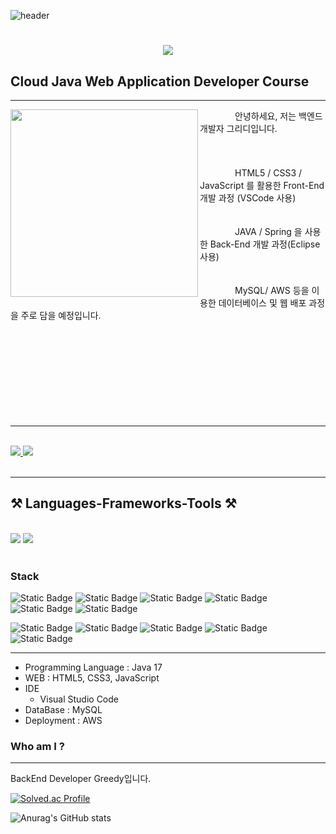 ![header](https://capsule-render.vercel.app/api?type=venom&color=random&height=300&section=header&text=Greedy%20BackEnd&fontSize=90&fontColor=black&stroke=dea8ff&stroke-width=1)

<h1 align="center">
    <img src="https://readme-typing-svg.herokuapp.com/?font=Righteous&color=dea8ff&size=35&center=true&vCenter=true&width=500&height=70&duration=4000&lines=Hi+There!+I'm+Greedy!👋;+I'm+Back-End-Developer+💻;" />
</h1>

## Cloud Java Web Application Developer Course
---
<img src="https://github.com/MrHur/MrHur/assets/79696786/f1f461c2-5509-4c42-adeb-7c4b4b4ed443/" align="left" width="300" height="300" >
　　　　안녕하세요, 저는 백엔드 개발자 그리디입니다.
<br>
<br>
<br><br>
　　　　HTML5 / CSS3 / JavaScript 를 활용한 Front-End 개발 과정 (VSCode 사용)
<br>
<br>
<br>
　　　　JAVA / Spring 을 사용한 Back-End 개발 과정(Eclipse 사용)
<br>
<br>
<br>
　　　　MySQL/ AWS 등을 이용한 데이터베이스 및 웹 배포 과정을 주로 담을 예정입니다.
<br><br><br><br><br><br><br><br><br><br>


---
<br>
<div align="left"> 
  <a href="mailto:MrHur.Greedy92.ekzmemforhs3@gmail.com">
    <img src="https://img.shields.io/badge/Gmail-333333?style=for-the-badge&logo=gmail&logoColor=red" />
  </a>
  <a href="https://MrHur.github.io" target="_blank">
     <img src="https://img.shields.io/badge/Portfolio-FF5722?style=for-the-badge&logo=todoist&logoColor=white" target="_blank" /> <!-- sqlite, safari, google-chrome are other good icon options -->
  </a>
</div>
<br>

***
<h2 align="left">⚒️ Languages-Frameworks-Tools ⚒️</h2>
<br/>
<div align="left">
    <img src="https://skillicons.dev/icons?i=react,bootstrap,html,css,vscode,github,git" />
    <img src="https://skillicons.dev/icons?i=python,javascript,java,mysql,aws,spring" /><br>
</div>
<br/>


### Stack
![Static Badge](https://img.shields.io/badge/Java-%230769AD?style=for-the-badge&logo=CoffeeScript&logoColor=white&labelColor=0769AD)
![Static Badge](https://img.shields.io/badge/GitHub-%23181717?style=for-the-badge&logo=GitHub&logoColor=white&labelColor=#181717)
![Static Badge](https://img.shields.io/badge/HTML5-%23E34F26?style=for-the-badge&logo=HTML5&logoColor=white&labelColor=#E34F26)
![Static Badge](https://img.shields.io/badge/CSS3-%231572B6?style=for-the-badge&logo=CSS3&logoColor=white&labelColor=#1572B6)
![Static Badge](https://img.shields.io/badge/JavaScript-%23F7DF1E?style=for-the-badge&logo=JavaScript&logoColor=white&labelColor=#F7DF1E)
![Static Badge](https://img.shields.io/badge/jQuery-%230769AD?style=for-the-badge&logo=JQuery&logoColor=white&labelColor=0769AD)



![Static Badge](https://img.shields.io/badge/Eclipse%20IDE-%232C2255?style=for-the-badge&logo=Eclipse%20IDE&logoColor=white&labelColor=#2C2255)
![Static Badge](https://img.shields.io/badge/Spring-%236DB33F?style=for-the-badge&logo=Spring&logoColor=white&labelColor=#6DB33F)
![Static Badge](https://img.shields.io/badge/MySQL-%234479A1?style=for-the-badge&logo=MySQL&logoColor=white&labelColor=#4479A1)
![Static Badge](https://img.shields.io/badge/Notion-%23000000?style=for-the-badge&logo=Notion&logoColor=white&labelColor=%23000000)
![Static Badge](https://img.shields.io/badge/Amazon%20AWS-%23232F3E?style=for-the-badge&logo=Amazon%20AWS&logoColor=white&labelColor=#232F3E)


---

- Programming Language : Java 17
- WEB : HTML5, CSS3, JavaScript 
- IDE
  + Visual Studio Code
- DataBase : MySQL
- Deployment : AWS

### Who am I ?
---
BackEnd Developer Greedy입니다.

[![Solved.ac Profile](http://mazassumnida.wtf/api/generate_badge?boj=okstreet)](https://solved.ac/MrHur/CodingTest)<br/>

![Anurag's GitHub stats](https://github-readme-stats.vercel.app/api?username=MrHur&show_icons=true&theme=radical)


